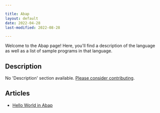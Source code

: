 ```yaml
---

title: Abap
layout: default
date: 2022-04-28
last-modified: 2022-08-28

---
```


Welcome to the Abap page! Here, you'll find a description of the language as well as a list of sample programs in that language.

## Description

No 'Description' section available. [Please consider contributing](https://github.com/TheRenegadeCoder/sample-programs-website).

## Articles

- [Hello World in Abap](https://sampleprograms.io/projects/hello-world/abap)